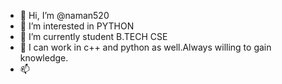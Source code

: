 - 👋 Hi, I’m @naman520
- 👀 I’m interested in PYTHON
- 🌱 I’m currently student B.TECH CSE
- 💞️ I can work in c++ and python as well.Always willing to gain knowledge.
- 📫 

<!---
naman520/naman520 is a ✨ special ✨ repository because its `README.md` (this file) appears on your GitHub profile.
You can click the Preview link to take a look at your changes.
--->
